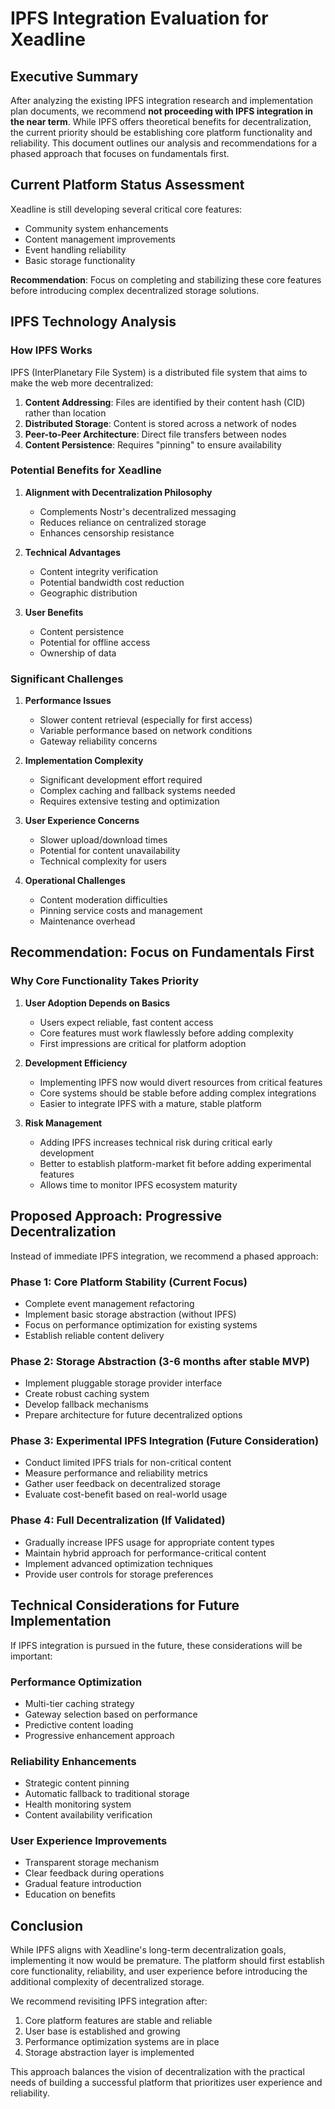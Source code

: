 # IPFS Integration Evaluation for Xeadline

## Executive Summary

After analyzing the existing IPFS integration research and implementation plan documents, we recommend **not proceeding with IPFS integration in the near term**. While IPFS offers theoretical benefits for decentralization, the current priority should be establishing core platform functionality and reliability. This document outlines our analysis and recommendations for a phased approach that focuses on fundamentals first.

## Current Platform Status Assessment

Xeadline is still developing several critical core features:
- Community system enhancements
- Content management improvements
- Event handling reliability
- Basic storage functionality

**Recommendation**: Focus on completing and stabilizing these core features before introducing complex decentralized storage solutions.

## IPFS Technology Analysis

### How IPFS Works

IPFS (InterPlanetary File System) is a distributed file system that aims to make the web more decentralized:

1. **Content Addressing**: Files are identified by their content hash (CID) rather than location
2. **Distributed Storage**: Content is stored across a network of nodes
3. **Peer-to-Peer Architecture**: Direct file transfers between nodes
4. **Content Persistence**: Requires "pinning" to ensure availability

### Potential Benefits for Xeadline

1. **Alignment with Decentralization Philosophy**
   - Complements Nostr's decentralized messaging
   - Reduces reliance on centralized storage
   - Enhances censorship resistance

2. **Technical Advantages**
   - Content integrity verification
   - Potential bandwidth cost reduction
   - Geographic distribution

3. **User Benefits**
   - Content persistence
   - Potential for offline access
   - Ownership of data

### Significant Challenges

1. **Performance Issues**
   - Slower content retrieval (especially for first access)
   - Variable performance based on network conditions
   - Gateway reliability concerns

2. **Implementation Complexity**
   - Significant development effort required
   - Complex caching and fallback systems needed
   - Requires extensive testing and optimization

3. **User Experience Concerns**
   - Slower upload/download times
   - Potential for content unavailability
   - Technical complexity for users

4. **Operational Challenges**
   - Content moderation difficulties
   - Pinning service costs and management
   - Maintenance overhead

## Recommendation: Focus on Fundamentals First

### Why Core Functionality Takes Priority

1. **User Adoption Depends on Basics**
   - Users expect reliable, fast content access
   - Core features must work flawlessly before adding complexity
   - First impressions are critical for platform adoption

2. **Development Efficiency**
   - Implementing IPFS now would divert resources from critical features
   - Core systems should be stable before adding complex integrations
   - Easier to integrate IPFS with a mature, stable platform

3. **Risk Management**
   - Adding IPFS increases technical risk during critical early development
   - Better to establish platform-market fit before adding experimental features
   - Allows time to monitor IPFS ecosystem maturity

## Proposed Approach: Progressive Decentralization

Instead of immediate IPFS integration, we recommend a phased approach:

### Phase 1: Core Platform Stability (Current Focus)

- Complete event management refactoring
- Implement basic storage abstraction (without IPFS)
- Focus on performance optimization for existing systems
- Establish reliable content delivery

### Phase 2: Storage Abstraction (3-6 months after stable MVP)

- Implement pluggable storage provider interface
- Create robust caching system
- Develop fallback mechanisms
- Prepare architecture for future decentralized options

### Phase 3: Experimental IPFS Integration (Future Consideration)

- Conduct limited IPFS trials for non-critical content
- Measure performance and reliability metrics
- Gather user feedback on decentralized storage
- Evaluate cost-benefit based on real-world usage

### Phase 4: Full Decentralization (If Validated)

- Gradually increase IPFS usage for appropriate content types
- Maintain hybrid approach for performance-critical content
- Implement advanced optimization techniques
- Provide user controls for storage preferences

## Technical Considerations for Future Implementation

If IPFS integration is pursued in the future, these considerations will be important:

### Performance Optimization

- Multi-tier caching strategy
- Gateway selection based on performance
- Predictive content loading
- Progressive enhancement approach

### Reliability Enhancements

- Strategic content pinning
- Automatic fallback to traditional storage
- Health monitoring system
- Content availability verification

### User Experience Improvements

- Transparent storage mechanism
- Clear feedback during operations
- Gradual feature introduction
- Education on benefits

## Conclusion

While IPFS aligns with Xeadline's long-term decentralization goals, implementing it now would be premature. The platform should first establish core functionality, reliability, and user experience before introducing the additional complexity of decentralized storage.

We recommend revisiting IPFS integration after:
1. Core platform features are stable and reliable
2. User base is established and growing
3. Performance optimization systems are in place
4. Storage abstraction layer is implemented

This approach balances the vision of decentralization with the practical needs of building a successful platform that prioritizes user experience and reliability.
